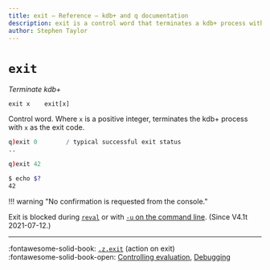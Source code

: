 ```yaml
---
title: exit – Reference – kdb+ and q documentation
description: exit is a control word that terminates a kdb+ process with a specified exit code.
author: Stephen Taylor
---
```

# `exit`




_Terminate kdb+_

```syntax
exit x    exit[x]
```

Control word. 
Where `x` is a positive integer, terminates the kdb+ process with `x` as the exit code.

```q
q)exit 0        / typical successful exit status
..

q)exit 42
```
```bash
$ echo $?
42
```

!!! warning "No confirmation is requested from the console."

Exit is blocked during [`reval`](eval.md#reval) or with [`-u` on the command line](../basics/cmdline.md#-u-disable-syscmds). (Since V4.1t 2021-07-12.)

----

:fontawesome-solid-book: 
[`.z.exit`](dotz.md#zexit-action-on-exit) (action on exit) 
<br>
:fontawesome-solid-book-open: 
[Controlling evaluation](../basics/control.md), 
[Debugging](../basics/debug.md)

